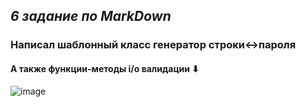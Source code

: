 ## *6 задание по MarkDown*
### Написал шаблонный класс генератор строки↔пароля
#### А также функции-методы i/o валидации ⬇
![image](https://github.com/BeautifulSosalochka/markdownRepo/assets/85421342/708a7cb1-6e76-43d9-8b2f-ef52b8e3a4bd)
